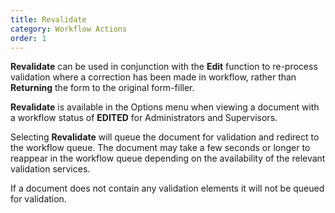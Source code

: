 ```yaml
---
title: Revalidate
category: Workflow Actions
order: 1
---
```


**Revalidate** can be used in conjunction with the **Edit** function to re-process validation where a correction has been made in workflow, rather than **Returning** the form to the original form-filler.

**Revalidate** is available in the Options menu when viewing a document with a workflow status of **EDITED** for Administrators and Supervisors.

Selecting **Revalidate** will queue the document for validation and redirect to the workflow queue. The document may take a few seconds or longer to reappear in the workflow queue depending on the availability of the relevant validation services.

If a document does not contain any validation elements it will not be queued for validation.